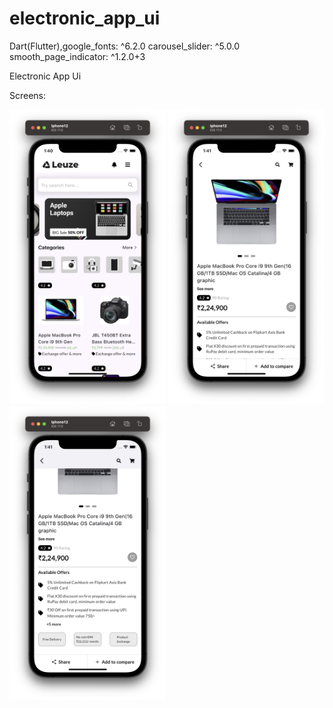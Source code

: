 # electronic_app_ui

Dart(Flutter),google_fonts: ^6.2.0
  carousel_slider: ^5.0.0
  smooth_page_indicator: ^1.2.0+3

Electronic App Ui

Screens: 


<p float="left">
  <img src="1.png" width="250" /> 
  <img src="2.png" width="250" />
  <img src="3.png" width="250" />
</p>

